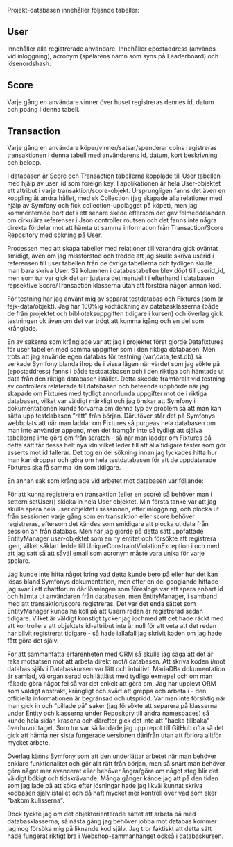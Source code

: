 

Projekt-databasen innehåller följande tabeller:

## User

Innehåller alla registrerade användare. Innehåller epostaddress (används vid inloggning), acronym (spelarens namn som syns på Leaderboard) och lösenordshash.

## Score

Varje gång en användare vinner över huset registreras dennes id, datum och poäng i denna tabell.

## Transaction

Varje gång en användare köper/vinner/satsar/spenderar coins registreras transaktionen i denna tabell med användarens id, datum, kort beskrivning och belopp.  


I databasen är Score och Transaction tabellerna kopplade till User tabellen med hjälp av user_id som foreign key. I applikationen är hela User-objektet ett attribut i varje transaktion/score-objekt. Ursprungligen fanns det även en koppling åt andra hållet, med sk Collection (jag skapade alla relationer med hjälp av Symfony och fick collection-upplägget på köpet), men jag kommenterade bort det i ett senare skede eftersom det gav felmeddelanden om cirkulära referenser i Json controller routsen och det fanns inte några direkta fördelar mot att hämta ut samma information från Transaction/Score Repository med sökning på User.  

Processen med att skapa tabeller med relationer till varandra gick oväntat smidigt, även om jag missförstod och trodde att jag skulle skriva userid i referensen till user tabellen från de övriga tabellerna och tydligen skulle man bara skriva User. Så kolumnen i databastabellen blev döpt till userid_id, men som tur var gick det arr justera det manuellt i efterhand i databasen repsektive Score/Transaction klasserna utan att förstöra någon annan kod.

För testning har jag använt mig av separat testdatabas och Fixtures (som är fejk-data/objekt). Jag har 100%ig kodtäckning av databasklasserna (både de från projektet och biblioteksuppgiften tidigare i kursen) och överlag gick testningen ok även om det var trögt att komma igång och en del som krånglade.  

En av sakerna som krånglade var att jag i projektet först gjorde Datafixtures för user tabellen med samma uppgifter som i den riktiga databasen. Men trots att jag använde egen databas för testning (var\data_test.db) så verkade Symfony blanda ihop de i vissa lägen när värdet som jag sökte på (epostaddress) fanns i både testdatabasen och i den riktiga och hämtade ut data från den riktiga databasen istället. Detta skedde framförallt vid testning av controllers relaterade till databasen och beteende upphörde när jag skapade om Fixtures med tydligt annorlunda uppgifter mot de i riktiga databasen, vilket var väldigt märkligt och jag önskar att Symfony i dokumentationen kunde förvarna om denna typ av problem så att man kan sätta upp testdabasen ”rätt” från början. Därutöver står det på Symfonys webbplats att när man laddar om Fixtures så purgeas hela databasen om man inte använder append, men det framgår inte så tydligt att själva tabellerna inte görs om från scratch - så när man laddar om Fixtures på detta sätt får dessa helt nya idn vilket leder till att alla tidigare tester som gör asserts mot id fallerar. Det tog en del sökning innan jag lyckades hitta hur man kan droppar och göra om hela testdatabasen för att de uppdaterade Fixtures ska få samma idn som tidigare.  

En annan sak som krånglade vid arbetet mot databasen var följande:  

För att kunna registrera en transaktion (eller en score) så behöver man i settern setUser() skicka in hela User objektet. Min första tanke var att jag skulle spara hela user objektet i sessionen, efter inloggning, och plocka ut från sessionen varje gång som en transaktion eller score behöver registreras, eftersom det kändes som smidigare att plocka ut data från session än från databas. Men när jag gjorde på detta sätt uppfattade EntityManager user-objektet som en ny entitet och försökte att registrera igen, vilket såklart ledde till UniqueConstraintViolationException i och med att jag satt så att såväl email som acronym måste vara unika för varje spelare.  

Jag kunde inte hitta något kring vad detta kunde bero på eller hur det kan lösas bland Symfonys dokumentation, men efter en del googlande hittade jag svar i ett chattforum där lösningen som föreslogs var att spara enbart id och hämta ut användaren från databasen, men EntityManager, i samband med att transaktion/score registreras. Det var det enda sättet som EntityManager kunda ha koll på att Usern redan är registrerad sedan tidigare. Vilket är väldigt konstigt tycker jag iochmed att det hade räckt med att kontrollera att objektets id-attribut inte är null för att veta att det redan har blivit registrerat tidigare - så hade iallafall jag skrivit koden om jag hade fått göra det själv.  

För att sammanfatta erfarenheten med ORM så skulle jag säga att det är raka motsatsen mot att arbeta direkt mot/i databasen. Att skriva koden i/mot databas själv i Databaskursen var lätt och intuitivt. MariaDBs dokumentation är samlad, välorganiserad och lättläst med tydliga exmepel och om man råkade göra något fel så var det enkelt att göra om. Jag har upplevt ORM som väldigt abstrakt, krångligt och svårt att greppa och arbeta i - den officiella informationen är begränsad och utspridd. Var man inte försiktig när man gick in och "pillade på" saker (jag försökte att separera på klasserna under Entity och klasserna under Repository till andra namespaces) så kunde hela sidan krascha och därefter gick det inte att "backa tillbaka" överhuvudtaget. Som tur var så laddade jag upp repot till GitHub ofta så det gick att hämta ner sista fungerade versionen därifrån utan att förlora alltför mycket arbete.  

Överlag känns Symfony som att den underlättar arbetet när man behöver enklare funktionalitet och gör allt rätt från början, men så snart man behöver göra något mer avancerat eller behöver ångra/göra om något steg blir det väldigt bökigt och tidskrävande. Många gånger kände jag att på den tiden som jag lade på att söka efter lösningar hade jag likväl kunnat skriva kodbasen själv istället och då haft mycket mer kontroll över vad som sker "bakom kulisserna".

Dock tyckte jag om det objektorienterade sättet att arbeta på med databasklasserna, så nästa gång jag behöver jobba mot databas kommer jag nog försöka mig på liknande kod själv. Jag tror faktiskt att detta sätt hade fungerat riktigt bra i Webshop-sammanhanget också i databaskursen.